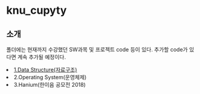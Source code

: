 # knu_cupyty
## 소개
폴더에는 현재까지 수강했던 SW과목 및 프로젝트 code 등이 있다. 추가할 code가 있다면 계속 추가될 예정이다.
<li><a href="#data">1.Data Structure(자료구조)</a></li>
<li>2.Operating System(운영체제)</li>
<li>3.Hanium(한이음 공모전 2018)</li>
